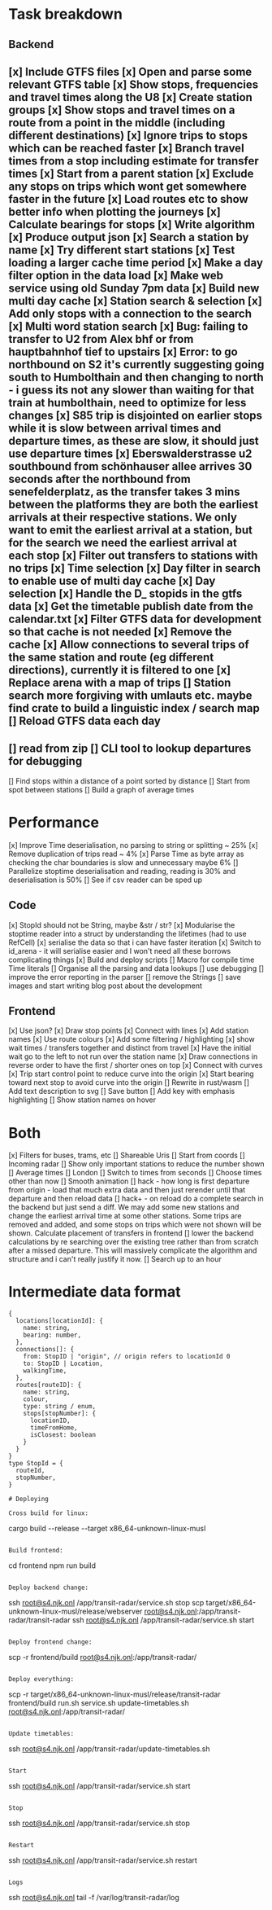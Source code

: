 # Task breakdown

## Backend

[x] Include GTFS files
[x] Open and parse some relevant GTFS table
[x] Show stops, frequencies and travel times along the U8
[x] Create station groups
[x] Show stops and travel times on a route from a point in the middle (including different destinations)
[x] Ignore trips to stops which can be reached faster
[x] Branch travel times from a stop including estimate for transfer times
[x] Start from a parent station
[x] Exclude any stops on trips which wont get somewhere faster in the future
[x] Load routes etc to show better info when plotting the journeys
[x] Calculate bearings for stops
[x] Write algorithm
[x] Produce output json
[x] Search a station by name
[x] Try different start stations
[x] Test loading a larger cache time period
[x] Make a day filter option in the data load
[x] Make web service using old Sunday 7pm data
[x] Build new multi day cache
[x] Station search & selection
[x] Add only stops with a connection to the search
[x] Multi word station search
[x] Bug: failing to transfer to U2 from Alex bhf or from hauptbahnhof tief to upstairs
[x] Error: to go northbound on S2 it's currently suggesting going south to Humbolthain and then changing to north - i guess its not any slower than waiting for that train at humbolthain, need to optimize for less changes
[x] S85 trip is disjointed on earlier stops while it is slow between arrival times and departure times, as these are slow, it should just use departure times
[x] Eberswalderstrasse u2 southbound from schönhauser allee arrives 30 seconds after the northbound from senefelderplatz, as the transfer takes 3 mins between the platforms they are both the earliest arrivals at their respective stations. We only want to emit the earliest arrival at a station, but for the search we need the earliest arrival at each stop
[x] Filter out transfers to stations with no trips
[x] Time selection
[x] Day filter in search to enable use of multi day cache
[x] Day selection
[x] Handle the D_ stopids in the gtfs data
[x] Get the timetable publish date from the calendar.txt
[x] Filter GTFS data for development so that cache is not needed
[x] Remove the cache
[x] Allow connections to several trips of the same station and route (eg different directions), currently it is filtered to one
[x] Replace arena with a map of trips
[] Station search more forgiving with umlauts etc. maybe find crate to build a linguistic index / search map
[] Reload GTFS data each day
-
[] read from zip
[] CLI tool to lookup departures for debugging
-
[] Find stops within a distance of a point sorted by distance
[] Start from spot between stations
[] Build a graph of average times

# Performance

[x] Improve Time deserialisation, no parsing to string or splitting ~ 25%
[x] Remove duplication of trips read ~ 4%
[x] Parse Time as byte array as checking the char boundaries is slow and unnecessary maybe 6%
[] Parallelize stoptime deserialisation and reading, reading is 30% and deserialisation is 50%
[] See if csv reader can be sped up

## Code 
[x] StopId should not be String, maybe &str / str?
[x] Modularise the stoptime reader into a struct by understanding the lifetimes (had to use RefCell)
[x] serialise the data so that i can have faster iteration
[x] Switch to id_arena - it will serialise easier and I won't need all these borrows complicating things
[x] Build and deploy scripts
[] Macro for compile time Time literals
[] Organise all the parsing and data lookups
[] use debugging
[] improve the error reporting in the parser
[] remove the Strings
[] save images and start writing blog post about the development

## Frontend

[x] Use json?
[x] Draw stop points
[x] Connect with lines
[x] Add station names
[x] Use route colours
[x] Add some filtering / highlighting
[x] show wait times / transfers together and distinct from travel
[x] Have the initial wait go to the left to not run over the station name
[x] Draw connections in reverse order to have the first / shorter ones on top
[x] Connect with curves
[x] Trip start control point to reduce curve into the origin
[x] Start bearing toward next stop to avoid curve into the origin
[] Rewrite in rust/wasm
[] Add text description to svg
[] Save button
[] Add key with emphasis highlighting
[] Show station names on hover

# Both

[x] Filters for buses, trams, etc
[] Shareable Uris
[] Start from coords
[] Incoming radar
[] Show only important stations to reduce the number shown
[] Average times
[] London
[] Switch to times from seconds
[] Choose times other than now
[] Smooth animation
  [] hack - how long is first departure from origin - load that much extra data and then just rerender until that departure and then reload data
  [] hack+ - on reload do a complete search in the backend but just send a diff. We may add some new stations and change the earliest arrival time at some other stations. Some trips are removed and added, and some stops on trips which were not shown will be shown. Calculate placement of transfers in frontend
  [] lower the backend calculations by re searching over the existing tree rather than from scratch after a missed departure. This will massively complicate the algorithm and structure and i can't really justify it now.
[] Search up to an hour

# Intermediate data format

```
{
  locations[locationId]: {
    name: string,
    bearing: number,
  },
  connections[]: {
    from: StopID | "origin", // origin refers to locationId 0
    to: StopID | Location,
    walkingTime,
  },
  routes[routeID]: {
    name: string,
    colour,
    type: string / enum,
    stops[stopNumber]: {
      locationID,
      timeFromHome,
      isClosest: boolean
    }
  }
}
type StopId = {
  routeId,
  stopNumber,
}

# Deploying

Cross build for linux:
```
cargo build --release --target x86_64-unknown-linux-musl  
```

Build frontend:
```
cd frontend
npm run build
```

Deploy backend change:
```
ssh root@s4.njk.onl /app/transit-radar/service.sh stop
scp target/x86_64-unknown-linux-musl/release/webserver root@s4.njk.onl:/app/transit-radar/transit-radar
ssh root@s4.njk.onl /app/transit-radar/service.sh start
```

Deploy frontend change:
```
scp -r frontend/build root@s4.njk.onl:/app/transit-radar/ 
```

Deploy everything:
```
scp -r target/x86_64-unknown-linux-musl/release/transit-radar frontend/build run.sh service.sh update-timetables.sh root@s4.njk.onl:/app/transit-radar/ 
```

Update timetables:
```
ssh root@s4.njk.onl /app/transit-radar/update-timetables.sh
```

Start
```
ssh root@s4.njk.onl /app/transit-radar/service.sh start
```

Stop
```
ssh root@s4.njk.onl /app/transit-radar/service.sh stop
```

Restart
```
ssh root@s4.njk.onl /app/transit-radar/service.sh restart
```

Logs 
```
ssh root@s4.njk.onl tail -f /var/log/transit-radar/log
```
